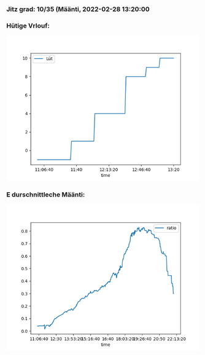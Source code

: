 ### Jitz grad: 10/35 (Määnti, 2022-02-28 13:20:00

### Hütige Vrlouf:
![Graph](Today.png)

### E durschnittleche Määnti:
![Graph](Määnti.png)